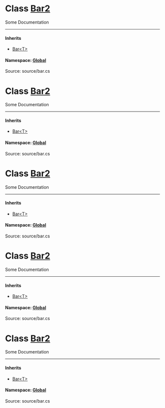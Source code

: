 # Class [Bar2](classBar2.md)



Some Documentation 


------------------
#### Inherits
- [Bar&lt;T&gt;](classBar.md)
#### Namespace: [Global](namespace__Global.md)
Source: source/bar.cs
# Class [Bar2](classBar2.md)



Some Documentation 


------------------
#### Inherits
- [Bar&lt;T&gt;](classBar.md)
#### Namespace: [Global](namespace__Global.md)
Source: source/bar.cs
# Class [Bar2](classBar2.md)



Some Documentation 


------------------
#### Inherits
- [Bar&lt;T&gt;](classBar.md)
#### Namespace: [Global](namespace__Global.md)
Source: source/bar.cs
# Class [Bar2](classBar2.md)



Some Documentation 


------------------
#### Inherits
- [Bar&lt;T&gt;](classBar.md)
#### Namespace: [Global](namespace__Global.md)
Source: source/bar.cs
# Class [Bar2](classBar2.md)



Some Documentation 


------------------
#### Inherits
- [Bar&lt;T&gt;](classBar.md)
#### Namespace: [Global](namespace__Global.md)
Source: source/bar.cs

